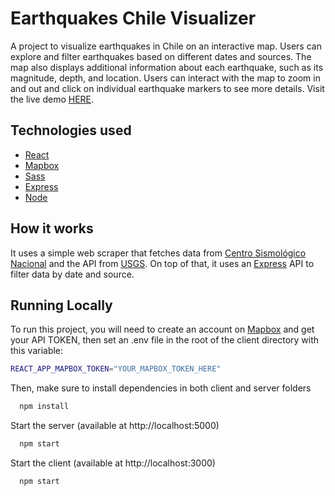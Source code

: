 
# Earthquakes Chile Visualizer

A project to visualize earthquakes in Chile on an interactive map. Users can explore and filter earthquakes based on different dates and sources. The map also displays additional information about each earthquake, such as its magnitude, depth, and location. Users can interact with the map to zoom in and out and click on individual earthquake markers to see more details. Visit the live demo [HERE](https://earthquakes-chile-visualizer.netlify.app/).

## Technologies used
 - [React](https://es.reactjs.org/)
 - [Mapbox](https://www.mapbox.com/)
 - [Sass](https://sass-lang.com/)
 - [Express](https://expressjs.com/)
 - [Node](https://nodejs.org/en/)

## How it works
It uses a simple web scraper that fetches data from [Centro Sismológico Nacional](https://www.sismologia.cl/) and the API from [USGS](https://earthquake.usgs.gov/fdsnws/event/1/). On top of that, it uses an [Express](https://expressjs.com/) API to filter data by date and source.

## Running Locally

To run this project, you will need to create an account on [Mapbox](https://www.mapbox.com/) and get your API TOKEN, then set an .env file in the root of the client directory with this variable:

```bash
REACT_APP_MAPBOX_TOKEN="YOUR_MAPBOX_TOKEN_HERE"
```

Then, make sure to install dependencies in both client and server folders

```bash
  npm install
```

Start the server (available at http://localhost:5000)

```bash
  npm start
```

Start the client (available at http://localhost:3000)

```bash
  npm start
```

